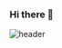 ### Hi there 👋

![header](https://capsule-render.vercel.app/api?height=400&text=welcome!&desc=GounChoi's%20GitHub%20Profile)

